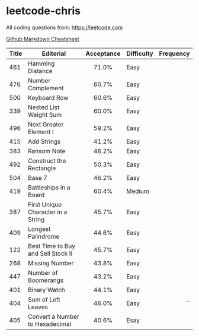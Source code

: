 # leetcode-chris

All coding questions from: https://leetcode.com

[Github Markdown Cheatsheet](
https://github.com/adam-p/markdown-here/wiki/Markdown-Cheatsheet)



| Title | Editorial | Acceptance | Difficulty | Frequency |
|-------|-----------|:------------:|----------|-----------:|
| 461   | Hamming Distance | 71.0% | Easy |
| 476   | Number Complement | 60.7%	|Easy |
| 500   | Keyboard Row  | 		60.6%|	Easy|
| 339   | Nested List Weight Sum | 		60.0%	|Easy|
| 496   | Next Greater Element I  |		59.2%	|Easy|
| 415	| Add Strings  |		41.2%	|Easy|	
| 383	| Ransom Note  |		46.2%	|Easy|
| 492	| Construct the Rectangle  	|	50.3%	|Easy|
| 504   | Base 7 | 		46.2%	|Easy|
| 419	| Battleships in a Board  	|	60.4%|	Medium|
| 387	| First Unique Character in a String  |		45.7%|	Easy|
| 409	| Longest Palindrome  	|	44.6%	|Easy|
| 122	| Best Time to Buy and Sell Stock II  |		45.7%|	Easy
| 268	| Missing Number  	|	43.8%	|Easy|
| 447	| Number of Boomerangs  	|	43.2%	|Easy|
| 401	| Binary Watch  	|	44.1%	|Easy|
| 404	| Sum of Left Leaves  |		46.0%|	Easy|``
| 405   | Convert a Number to Hexadecimal | 40.6% | Esay|

